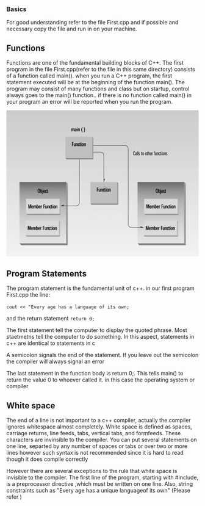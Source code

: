 ### Basics

For good understanding refer to the file First.cpp and if possible and necessary copy the file and run in on your machine.

## Functions

Functions are one of the fundamental building blocks of C++. The first program in the file First.cpp(refer to the file in this same directory) consists of a function called main(). when you run a C++ program, the first statement executed will be at the beginning of the function main(). The program may consist of many functions and class but on startup, control always goes to the main() function.. if there is no function called main() in your program an error will be reported when you run the program.

![alt text](image.png)

## Program Statements
The program statement is the fundamental unit of c++. in our first program First.cpp the line:

 `cout << "Every age has a language of its own;`

and the return statement
    `return 0;`

The first statement tell the computer to display the quoted phrase. Most staetmetns tell the computer to do something. In this aspect, statements in c++ are identical to statements in c

A semicolon signals the end of the statement. If you leave out the semicolon the compiler will always signal an error

The last statement in the function body is return 0;. This tells main() to return the value 0 to whoever called it. in this case the operating system or compiler


## White space

The end of a line is not important to a c++ compiler, actually the compiler ignores whitespace almost completely. White space is defined as spaces, carriage returns, line feeds, tabs, vertical tabs, and formfeeds. These characters are invinsible to the compiler. You can put several statements on one line, separted by any number of spaces or tabs or over two or more lines however such syntax is not recommended since it is hard to read though it does compile correctly

However there are several exceptions to the rule that white space is invisible to the compiler. The first line of the program, starting with #include, is a preprocessor directive ,which must be written on one line. Also, string constraints such as "Every age has a unique languageof its own" (Please refer ) 